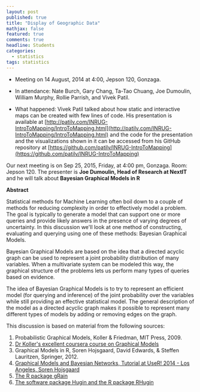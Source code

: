 ```yaml
---
layout: post
published: true
title: "Display of Geographic Data"
mathjax: false
featured: true
comments: true
headline: Students
categories: 
  - statistics
tags: statistics
---
```


* Meeting on 14 August, 2014 at 4:00, Jepson 120, Gonzaga.
* In attendance: Nate Burch, Gary Chang, Ta-Tao Chuang, Joe Dumoulin, William Murphy, Rollie Parrish, and Vivek Patil.

* What happened: Vivek Patil talked about how static and interactive maps can be created with few lines of code. His presentation is available at [http://patilv.com/INRUG-IntroToMapping/IntroToMapping.html](http://patilv.com/INRUG-IntroToMapping/IntroToMapping.html) and the code for the presentation and the visualizations shown in it can be accessed from his GitHub repository at [https://github.com/patilv/INRUG-IntroToMapping](https://github.com/patilv/INRUG-IntroToMapping)

Our next meeting is on Sep 25, 2015, Friday, at 4:00 pm, Gonzaga. Room: Jepson 120. The presenter is **Joe Dumoulin, Head of Research at NextIT** and he will talk about **Bayesian Graphical Models in R** <br>

**Abstract**

Statistical methods for Machine Learning often boil down to a couple of methods for reducing complexity in order to effectively model a problem.  The goal is typically to generate a model that can support one or more queries and provide likely answers in the presence of varying degrees of uncertainty.  In this discussion we'll look at one method of constructing, evaluating and querying using one of these methods: Bayesian Graphical Models.

Bayesian Graphical Models are based on the idea that a directed acyclic graph can be used to represent a joint probability distribution of many variables.  When a multivariate system can be modeled this way, the graphical structure of the problems lets us perform many types of queries based on evidence.  

The idea of Bayesian Graphical Models is to try to represent an efficient model (for querying and inference) of the joint probability over the variables while still providing an effective statistical model.  The general description of the model as a directed acyclic graph makes it possible to represent many different types of models by adding or removing edges on the graph.

This discussion is based on material from the following sources:

1. Probabilistic Graphical Models, Koller & Friedman, MIT Press, 2009.
2. [Dr Koller's excellent coursera course on Graphical Models](https://www.coursera.org/course/pgm)
3. Graphical Models in R, Soren Hojsgaard, David Edwards, & Steffen Lauritzen, Springer, 2012.
4. [Graphical Models and Bayesian Networks, Tutorial at UseR! 2014 - Los Angeles, Soren Hojsgaard](http://people.math.aau.dk/~sorenh/misc/2014-useR-GMBN/bayesnet-slides.pdf)
5. [The R package gRain](https://cran.r-project.org/web/packages/gRain/gRain.pdf)
6. [The software package Hugin and the R package RHugin](https://github.com/rforge/rhugin/blob/master/trunk/inst/doc/RHugin.pdf)

